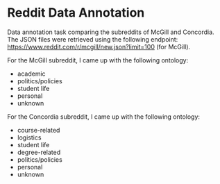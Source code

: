 # Reddit Data Annotation

Data annotation task comparing the subreddits of McGill and Concordia.
The JSON files were retrieved using the following endpoint:
https://www.reddit.com/r/mcgill/new.json?limit=100 (for McGill).

For the McGill subreddit, I came up with the following ontology:
- academic
- politics/policies
- student life
- personal
- unknown

For the Concordia subreddit, I came up with the following ontology:

- course-related
- logistics
- student life
- degree-related
- politics/policies
- personal
- unknown